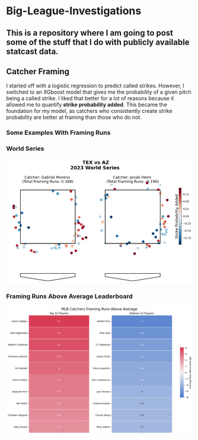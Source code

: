 # Big-League-Investigations
This is a repository where I am going to post some of the stuff that I do with publicly available statcast data. 
--
## Catcher Framing
I started off with a logistic regression to predict called strikes. However, I switched to an XGboost model that gives me the probability of a given pitch being a called strike. I liked that better for a lot of reasons because it allowed me to quantify **strike probability added**.
This became the foundation for my model, as catchers who consistently create strike probability are better at framing than those who do not. 

### Some Examples With Framing Runs
### World Series
![Example Image](catcher_framing/world_series.png "World Series Framing Runs")
### Framing Runs Above Average Leaderboard
![Example Image](catcher_framing/leaderboard.png "Framing Runs Above Average")
